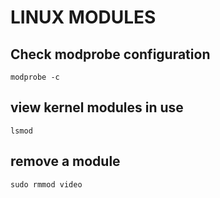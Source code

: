 # LINUX MODULES

## Check modprobe configuration
`modprobe -c`

## view kernel modules in use
`lsmod`

## remove a module
`sudo rmmod video`

